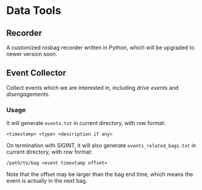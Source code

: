 # Data Tools

## Recorder

A customized rosbag recorder written in Python, which will be upgraded to newer
version soon.

## Event Collector

Collect events which we are interested in, including *drive events* and
*disengagements*.

### Usage

It will generate `events.txt` in current directory, with row format:

```text
<timestamp> <type> <description if any>
```

On termination with SIGINT, it will also generate `events_related_bags.txt` in
current directory, with row format:

```text
/path/to/bag <event timestamp offset>
```

Note that the offset may be larger than the bag end time, which means the event
is actually in the next bag.

